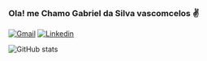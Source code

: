 ### Ola! me Chamo Gabriel da Silva vascomcelos ✌️

[![Gmail](https://img.shields.io/badge/Gmail-D14836?style=for-the-badge&logo=gmail&logoColor=white)](modestiagabriel@gmail.com)
[![Linkedin](https://img.shields.io/badge/LinkedIn-0077B5?style=for-the-badge&logo=linkedin&logoColor=white)](https://www.linkedin.com/in/gabriel-da-silva-vasconcelos-b551b51b6/)

![GitHub stats](https://github-readme-stats.vercel.app/api?username=GutsCarioca&hide=contribs,prs)
